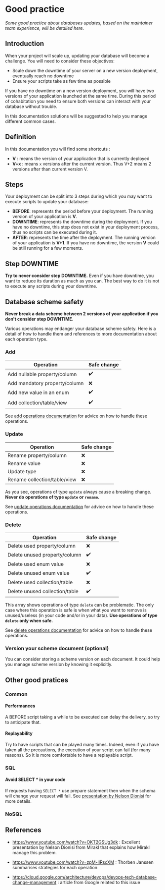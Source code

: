 # Good practice

_Some good practice about databases updates, based on the maintainer team experience, will be detailed here._

## Introduction

When your project will scale up, updating your database will become a challenge. You will need to consider these objectives:
- Scale down the downtime of your server on a new version deployment, eventually reach no downtime
- Ensure your scripts take as few time as possible

If you have no downtime on a new version deployment, you will have two versions of your application launched at the same time. During this period of cohabitation you need to ensure both versions can interact with your database without trouble.

In this documentation solutions will be suggested to help you manage different common cases.

## Definition

In this documentation you will find some shortcuts :
- **V** : means the version of your application that is currently deployed
- **V+x** : means `x` versions after the current version. Thus V+2 means 2 versions after than current version V.

## Steps

Your deployment can be split into 3 steps during which you may want to execute scripts to update your database:
- **BEFORE**: represents the period before your deployment. The running version of your application is **V**.
- **DOWNTIME**: represents the downtime during the deployment. If you have no downtime, this step does not exist in your deployment process, thus no scripts can be executed during it.
- **AFTER**: represents the time after the deployment. The running version of your application is **V+1**. If you have no downtime, 
the version **V** could be still running for a few moments.
  
## Step DOWNTIME

**Try to never consider step DOWNTIME.** Even if you have downtime, you want to reduce its duration as much as you can.
The best way to do it is not to execute any scripts during your downtime.

## Database scheme safety

**Never break a data scheme between 2 versions of your application if you don't consider step DOWNTIME.**

Various operations may endanger your database scheme safety. Here is a detail of how to handle them and references to more documentation about each operation type.

### Add

| Operation                     | Safe change        |
|---                            |---                 |
| Add nullable property/column  | :heavy_check_mark: |
| Add mandatory property/column | :x:                |
| Add new value in an enum      | :heavy_check_mark: |
| Add collection/table/view     | :heavy_check_mark: |

See [add operations documentation](./add/add.md) for advice on how to handle these operations.

### Update

| Operation                    | Safe change |
|---                           |---          |
| Rename property/column       | :x:         |
| Rename value                 | :x:         |
| Update type                  | :x:         |
| Rename collection/table/view | :x:         |

As you see, operations of type `update` always cause a breaking change.
**Never do operations of type `update` or `rename`.**

See [update operations documentation](./update/update.md) for advice on how to handle these operations.

### Delete

| Operation                      | Safe change        |
|---                             |---                 |
| Delete used property/column    | :x:                |
| Delete unused property/column  | :heavy_check_mark: |
| Delete used enum value         | :x:                |
| Delete unused enum value       | :heavy_check_mark: |
| Delete used collection/table   | :x:                |
| Delete unused collection/table | :heavy_check_mark: |

This array shows operations of type `delete` can be problematic. The only case where this operation is safe 
is when what you want to remove is unused/useless (in your code and/or in your data).
**Use operations of type `delete` only when safe.**

See [delete operations documentation](./delete/delete.md) for advice on how to handle these operations.

### Version your scheme document (optional)

You can consider storing a scheme version on each document. It could help you manage scheme version 
by knowing it explicitly.


## Other good pratices

### Common

#### Performances
A BEFORE script taking a while to be executed can delay the delivery, so try to anticipate that.

#### Replayability
Try to have scripts that can be played many times. Indeed, even if you have taken all the precautions, the execution 
of your script can fail (for many reasons). So it is more comfortable to have a replayable script.

### SQL

#### Avoid SELECT * in your code 
If requests having `SELECT *` use prepare statement then when the schema will change your request will fail. 
See [presentation by Nelson Dionisi](#nelson_dionisi_pres) for more details.

### NoSQL

## References

- <a name="nelson_dionisi_pres">https://www.youtube.com/watch?v=OKT2GSUg3dk</a> : Excellent presentation by Nelson Dionisi from Mirakl that explains how 
Mirakl manage this problem.
  
- https://www.youtube.com/watch?v=zpM-lIRscXM : Thorben Janssen summarises strategies for each operation

- https://cloud.google.com/architecture/devops/devops-tech-database-change-management : article from Google related to this issue